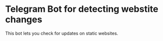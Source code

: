 # Telegram Bot for detecting webstite changes

This bot lets you check for updates on static websites.

